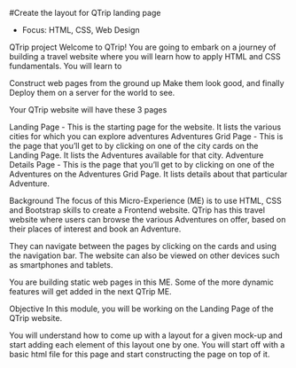 #Create the layout for QTrip landing page

- Focus: HTML, CSS, Web Design

QTrip project
Welcome to QTrip! You are going to embark on a journey of building a travel website where you will learn how to apply HTML and CSS fundamentals. You will learn to

Construct web pages from the ground up
Make them look good, and finally
Deploy them on a server for the world to see.

Your QTrip website will have these 3 pages

Landing Page - This is the starting page for the website. It lists the various cities for which you can explore adventures
Adventures Grid Page - This is the page that you’ll get to by clicking on one of the city cards on the Landing Page. It lists the Adventures available for that city.
Adventure Details Page - This is the page that you’ll get to by clicking on one of the Adventures on the Adventures Grid Page. It lists details about that particular Adventure.

Background
The focus of this Micro-Experience (ME) is to use HTML, CSS and Bootstrap skills to create a Frontend website. QTrip has this travel website where users can browse the various Adventures on offer, based on their places of interest and book an Adventure.

They can navigate between the pages by clicking on the cards and using the navigation bar.
The website can also be viewed on other devices such as smartphones and tablets.

You are building static web pages in this ME. Some of the more dynamic features will get added in the next QTrip ME.

Objective
In this module, you will be working on the Landing Page of the QTrip website.

You will understand how to come up with a layout for a given mock-up and start adding each element of this layout one by one.
You will start off with a basic html file for this page and start constructing the page on top of it.

